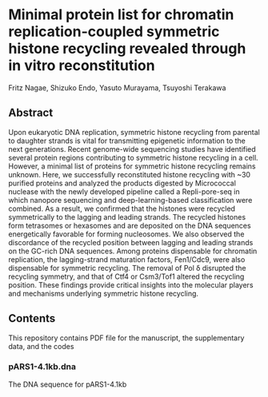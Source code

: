 # Minimal protein list for chromatin replication-coupled symmetric histone recycling revealed through in vitro reconstitution
Fritz Nagae, Shizuko Endo, Yasuto Murayama, Tsuyoshi Terakawa

## Abstract
Upon eukaryotic DNA replication, symmetric histone recycling from parental to daughter strands is vital for transmitting epigenetic information to the next generations. Recent genome-wide sequencing studies have identified several protein regions contributing to symmetric histone recycling in a cell. However, a minimal list of proteins for symmetric histone recycling remains unknown. Here, we successfully reconstituted histone recycling with ~30 purified proteins and analyzed the products digested by Micrococcal nuclease with the newly developed pipeline called a Repli-pore-seq in which nanopore sequencing and deep-learning-based classification were combined. As a result, we confirmed that the histones were recycled symmetrically to the lagging and leading strands. The recycled histones form tetrasomes or hexasomes and are deposited on the DNA sequences energetically favorable for forming nucleosomes. We also observed the discordance of the recycled position between lagging and leading strands on the GC-rich DNA sequences. Among proteins dispensable for chromatin replication, the lagging-strand maturation factors, Fen1/Cdc9, were also dispensable for symmetric recycling. The removal of Pol δ disrupted the recycling symmetry, and that of Ctf4 or Csm3/Tof1 altered the recycling position. These findings provide critical insights into the molecular players and mechanisms underlying symmetric histone recycling.

## Contents
This repository contains PDF file for the manuscript, the supplementary data, and the codes

### pARS1-4.1kb.dna
The DNA sequence for pARS1-4.1kb
